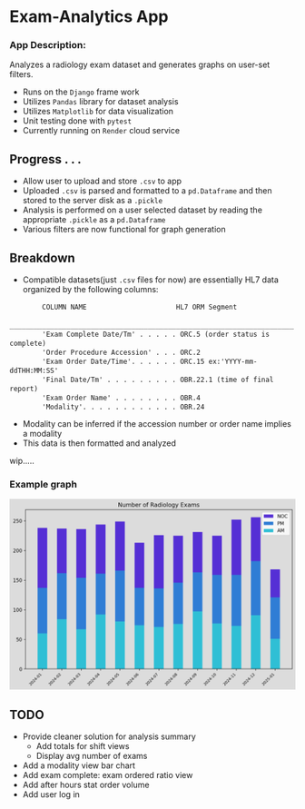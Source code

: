 # Exam-Analytics App
### App Description: <br>
Analyzes a radiology exam dataset and generates graphs on user-set filters.

- Runs on the `Django` frame work
- Utilizes `Pandas` library for dataset analysis
- Utilizes `Matplotlib` for data visualization
- Unit testing done with `pytest`
- Currently running on `Render` cloud service

## Progress . . .
- Allow user to upload and store `.csv` to app
- Uploaded `.csv` is parsed and formatted to a `pd.Dataframe` and then stored to the server disk as a `.pickle`
- Analysis is performed on a user selected dataset by reading the appropriate `.pickle` as a `pd.Dataframe` 
- Various filters are now functional for graph generation

## Breakdown
- Compatible datasets(just `.csv` files for now) are essentially HL7 data organized by the following columns:

```
        COLUMN NAME                      HL7 ORM Segment
        ______________________________________________________________________
        'Exam Complete Date/Tm' . . . . . ORC.5 (order status is complete)
        'Order Procedure Accession' . . . ORC.2
        'Exam Order Date/Time'. . . . . . ORC.15 ex:'YYYY-mm-ddTHH:MM:SS'
        'Final Date/Tm' . . . . . . . . . OBR.22.1 (time of final report)
        'Exam Order Name' . . . . . . . . OBR.4
        'Modality'. . . . . . . . . . . . OBR.24
```
- Modality can be inferred if the accession number or order name implies a modality
- This data is then formatted and analyzed

wip.....

### Example graph

![](/img/grph.png)

## TODO

- Provide cleaner solution for analysis summary
    - Add totals for shift views
    - Display avg number of exams
- Add a modality view bar chart
- Add exam complete: exam ordered ratio view
- Add after hours stat order volume
- Add user log in